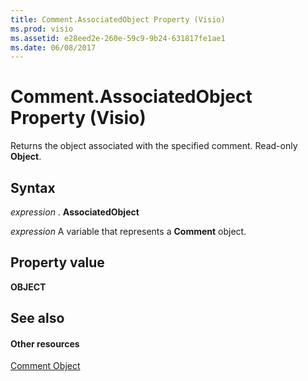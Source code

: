 ```yaml
---
title: Comment.AssociatedObject Property (Visio)
ms.prod: visio
ms.assetid: e28eed2e-260e-59c9-9b24-631817fe1ae1
ms.date: 06/08/2017
---
```



# Comment.AssociatedObject Property (Visio)

Returns the object associated with the specified comment. Read-only **Object**.


## Syntax

 _expression_ . **AssociatedObject**

 _expression_ A variable that represents a **Comment** object.


## Property value

 **OBJECT**


## See also


#### Other resources


[Comment Object](comment-object-visio.md)

